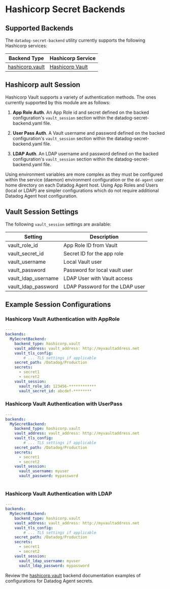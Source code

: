 # Hashicorp Secret Backends

## Supported Backends

The `datadog-secret-backend` utility currently supports the following Hashicorp services:

| Backend Type | Hashicorp Service |
| --- | --- |
| [hashicorp.vault](vault.md) | [Hashicorp Vault](https://learn.hashicorp.com/tutorials/vault/static-secrets) |


## Hashicorp ault Session

Hashicorp Vault supports a variety of authentication methods. The ones currently supported by this module are as follows:

1. **App Role Auth**. An App Role id and secret defined on the backed configuration's `vault_session` section within the datadog-secret-backend.yaml file.

2. **User Pass Auth**. A Vault username and password defined on the backed configuration's `vault_session` section within the datadog-secret-backend.yaml file.

3. **LDAP Auth**. An LDAP username and password defined on the backed configuration's `vault_session` section within the datadog-secret-backend.yaml file.

Using environment variables are more complex as they must be configured within the service (daemon) environment configuration or the `dd-agent` user home directory on each Datadog Agent host. Using App Roles and Users (local or LDAP) are simpler configurations which do not require additional Datadog Agent host configuration.

## Vault Session Settings

The following `vault_session` settings are available:

| Setting | Description |
| --- | --- |
| vault_role_id | App Role ID from Vault |
| vault_secret_id | Secret ID for the app role |
| vault_username | Local Vault user |
| vault_password | Password for local vault user |
| vault_ldap_username | LDAP User with Vault access |
| vault_ldap_password | LDAP Password for the LDAP user |

## Example Session Configurations

### Hashicorp Vault Authentication with AppRole

```yaml
---
backends:
  MySecretBackend:
    backend_type: hashicorp.vault
    vault_address: vault_address: http://myvaultaddress.net
    vault_tls_config:
        # ... TLS settings if applicable
    secret_path: /Datadog/Production
    secrets:
      - secret1
      - secret2
    vault_session:
      vault_role_id: 123456-************
      vault_secret_id: abcdef-********
```

### Hashicorp Vault Authentication with UserPass

```yaml
---
backends:
  MySecretBackend:
    backend_type: hashicorp.vault
    vault_address: vault_address: http://myvaultaddress.net
    vault_tls_config:
        # ... TLS settings if applicable
    secret_path: /Datadog/Production
    secrets:
      - secret1
      - secret2
    vault_session:
      vault_username: myuser
      vault_password: mypassword
      
```

### Hashicorp Vault Authentication with LDAP

```yaml
---
backends:
  MySecretBackend:
    backend_type: hashicorp.vault
    vault_address: vault_address: http://myvaultaddress.net
    vault_tls_config:
        # ... TLS settings if applicable
    secret_path: /Datadog/Production
    secrets:
      - secret1
      - secret2
    vault_session:
      vault_ldap_username: myuser
      vault_ldap_password: mypassword
```

Review the [hashicorp.vault](vault.md) backend documentation examples of configurations for Datadog Agent secrets.
